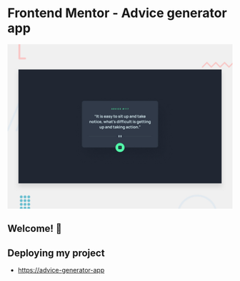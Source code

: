 # Frontend Mentor - Advice generator app

![Design preview for the Advice generator app coding challenge](./design/desktop-preview.jpg)

## Welcome! 👋

## Deploying my project

- [https://advice-generator-app](https://advice-generator-app-nine-gules.vercel.app/)

